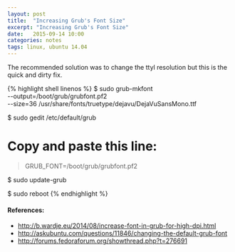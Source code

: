 ```yaml
---
layout: post
title:  "Increasing Grub's Font Size"
excerpt: "Increasing Grub's Font Size"
date:   2015-09-14 10:00
categories: notes
tags: linux, ubuntu 14.04
---
```


The recommended solution was to change the ttyl resolution but this is the quick and dirty fix.

{% highlight shell linenos %}
$ sudo grub-mkfont \
    --output=/boot/grub/grubfont.pf2 \
    --size=36 /usr/share/fonts/truetype/dejavu/DejaVuSansMono.ttf

$ sudo gedit /etc/default/grub

# Copy and paste this line:
> GRUB_FONT=/boot/grub/grubfont.pf2

$ sudo update-grub

$ sudo reboot
{% endhighlight %}

<aside>
    <h4>References:</h4>
    <ul>
        <li><a href="http://b.wardje.eu/2014/08/increase-font-in-grub-for-high-dpi.html" target="_blank">http://b.wardje.eu/2014/08/increase-font-in-grub-for-high-dpi.html</a></li>
        <li><a href="http://askubuntu.com/questions/11846/changing-the-default-grub-font" target="_blank">http://askubuntu.com/questions/11846/changing-the-default-grub-font</a></li>
        <li><a href="http://forums.fedoraforum.org/showthread.php?t=276691" target="_blank">http://forums.fedoraforum.org/showthread.php?t=276691</a></li>
    </ul>
</aside>